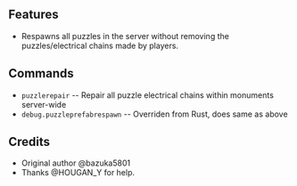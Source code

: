 ## Features

- Respawns all puzzles in the server without removing the puzzles/electrical chains made by players.

## Commands
- `puzzlerepair` -- Repair all puzzle electrical chains within monuments server-wide
- `debug.puzzleprefabrespawn` -- Overriden from Rust, does same as above

## Credits
- Original author @bazuka5801
- Thanks @HOUGAN_Y for help.